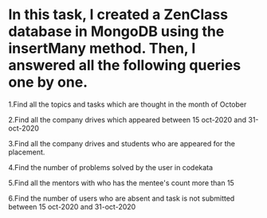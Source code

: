 # In this task, I created a ZenClass database in MongoDB using the insertMany method. Then, I answered all the following queries one by one.

1.Find all the topics and tasks which are thought in the month of October

2.Find all the company drives which appeared between 15 oct-2020 and 31-oct-2020

3.Find all the company drives and students who are appeared for the placement.

4.Find the number of problems solved by the user in codekata

5.Find all the mentors with who has the mentee's count more than 15

6.Find the number of users who are absent and task is not submitted  between 15 oct-2020 and 31-oct-2020
